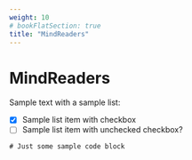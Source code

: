 ```yaml
---
weight: 10
# bookFlatSection: true
title: "MindReaders"
---
```


# MindReaders

Sample text with a sample list:

- [x] Sample list item with checkbox
- [ ] Sample list item with unchecked checkbox?

```
# Just some sample code block
```
